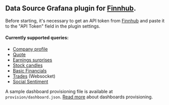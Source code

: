 ## Data Source Grafana plugin for [Finnhub](https://finnhub.io/).

Before starting, it's necessary to get an API token from [Finnhub](https://finnhub.io/) and paste it to the "API Token" field in the plugin settings.

#### Currently supported queries:
- [Company profile](https://finnhub.io/docs/api#company-profile2)
- [Quote](https://finnhub.io/docs/api#quote)
- [Earnings surprises](https://finnhub.io/docs/api#company-earnings)
- [Stock candles](https://finnhub.io/docs/api#stock-candles)
- [Basic Financials](https://finnhub.io/docs/api#company-basic-financials)
- [Trades](https://finnhub.io/docs/api#websocket-trades) (Websocket)
- [Social Sentiment](https://finnhub.io/docs/api/social-sentiment)
 
A sample dashboard provisioning file is available at `provision/dashboard.json`. [Read more](https://grafana.com/tutorials/provision-dashboards-and-data-sources) about dashboards provisioning. 

